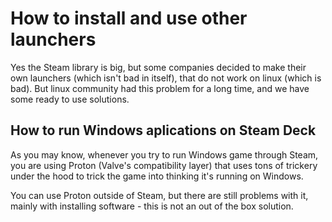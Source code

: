 # How to install and use other launchers
Yes the Steam library is big, but some companies decided to make their own launchers (which isn't bad in itself), that do not work on linux (which is bad). But linux community had this problem for a long time, and we have some ready to use solutions.  

## How to run Windows aplications on Steam Deck
As you may know, whenever you try to run Windows game through Steam, you are using Proton (Valve's compatibility layer) that uses tons of trickery under the hood to trick the game into thinking it's running on Windows.  

You can use Proton outside of Steam, but there are still problems with it, mainly with installing software - this is not an out of the box solution.